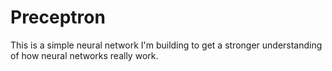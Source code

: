 # Preceptron
This is a simple neural network I'm building to get a stronger understanding of how neural networks really work. 

